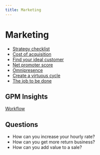 ```yaml
---
title: Marketing
---
```


# Marketing

- [Strategy checklist](./strategy-checklist.md)
- [Cost of acquisition](./cost-of-acquistion.md)
- [Find your ideal customer](./find-your-ideal-customer.md)
- [Net promoter score](./net-promoter-score.md)
- [Omnipresence](./omnipresence.md)
- [Create a virtuous cycle](./create-a-virtous-cycle.md)
- [The job to be done](./the-job-to-be-done.md)

## GPM Insights

[Workflow](https://www.figma.com/file/todmZblKPiCsb9yw2ukZ84/GPM-Marketing?node-id=234%3A0)

## Questions

- How can you increase your hourly rate?
- How can you get more return business?
- How can you add value to a sale?
